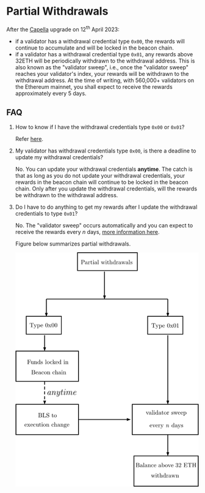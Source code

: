 # Partial Withdrawals

After the [Capella](https://ethereum.org/en/history/#capella) upgrade on 12<sup>th</sup> April 2023:

- if a validator has a withdrawal credential type `0x00`, the rewards will continue to accumulate and will be locked in the beacon chain.
- if a validator has a withdrawal credential type `0x01`, any rewards above 32ETH will be periodically withdrawn to the withdrawal address. This is also known as the "validator sweep", i.e., once the "validator sweep" reaches your validator's index, your rewards will be withdrawn to the withdrawal address.  At the time of writing, with 560,000+ validators on the Ethereum mainnet, you shall expect to receive the rewards approximately every 5 days.

## FAQ

1. How to know if I have the withdrawal credentials type `0x00` or `0x01`?

   Refer [here](./voluntary-exit.md#1-how-to-know-if-i-have-the-withdrawal-credentials-type-0x01).

2. My validator has withdrawal credentials type `0x00`, is there a deadline to update my withdrawal credentials?

   No.  You can update your withdrawal credentials **anytime**. The catch is that as long as you do not update your withdrawal credentials, your rewards in the beacon chain will continue to be locked in the beacon chain. Only after you update the withdrawal credentials, will the rewards be withdrawn to the withdrawal address.

3. Do I have to do anything to get my rewards after I update the withdrawal credentials to type `0x01`?

    No. The "validator sweep" occurs automatically and you can expect to receive the rewards every *n* days, [more information here](./voluntary-exit.md#4-when-will-i-get-my-staked-fund-after-voluntary-exit-if-my-validator-is-of-type-0x01).

    Figure below summarizes partial withdrawals.

    ![partial](./imgs/partial-withdrawal.png)
